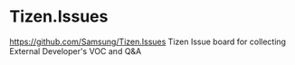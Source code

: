 # Tizen.Issues
https://github.com/Samsung/Tizen.Issues  Tizen Issue board for collecting External Developer's VOC and Q&amp;A
